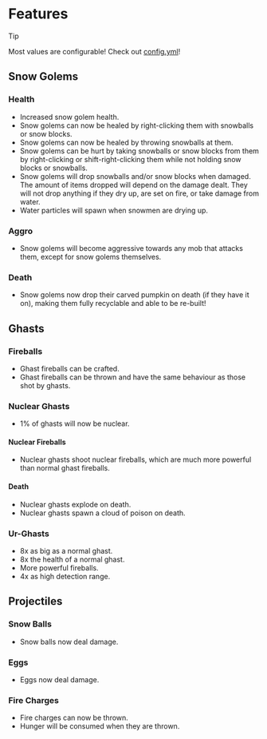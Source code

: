 # Features

> [!TIP]
>
> Most values are configurable! Check out [config.yml](./src/main/resources/config.yml)!

## Snow Golems

### Health

- Increased snow golem health.
- Snow golems can now be healed by right-clicking them with snowballs or snow blocks.
- Snow golems can now be healed by throwing snowballs at them.
- Snow golems can be hurt by taking snowballs or snow blocks from them by right-clicking or shift-right-clicking them while not holding snow blocks or snowballs.
- Snow golems will drop snowballs and/or snow blocks when damaged. The amount of items dropped will depend on the damage dealt. They will not drop anything if they dry up, are set on fire, or take damage from water.
- Water particles will spawn when snowmen are drying up.

### Aggro

- Snow golems will become aggressive towards any mob that attacks them, except for snow golems themselves.

### Death

- Snow golems now drop their carved pumpkin on death (if they have it on), making them fully recyclable and able to be re-built!

## Ghasts

### Fireballs

- Ghast fireballs can be crafted.
- Ghast fireballs can be thrown and have the same behaviour as those shot by ghasts.

### Nuclear Ghasts

- 1% of ghasts will now be nuclear.

#### Nuclear Fireballs

- Nuclear ghasts shoot nuclear fireballs, which are much more powerful than normal ghast fireballs.

#### Death

- Nuclear ghasts explode on death.
- Nuclear ghasts spawn a cloud of poison on death.

### Ur-Ghasts

- 8x as big as a normal ghast.
- 8x the health of a normal ghast.
- More powerful fireballs.
- 4x as high detection range.

## Projectiles

### Snow Balls

- Snow balls now deal damage.

### Eggs

- Eggs now deal damage.

### Fire Charges

- Fire charges can now be thrown.
- Hunger will be consumed when they are thrown.
